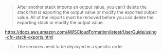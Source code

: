 > After another stack imports an output value, you can't delete the stack that is exporting the output value or modify the exported output value. All of the imports must be removed before you can delete the exporting stack or modify the output value.

https://docs.aws.amazon.com/AWSCloudFormation/latest/UserGuide/using-cfn-stack-exports.html

> The services need to be deployed in a specific order
